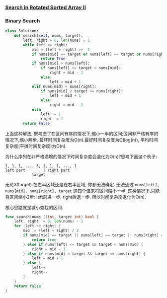 ### [Search in Rotated Sorted Array II](https://leetcode.com/problems/search-in-rotated-sorted-array-ii/)

### Binary Search

```Python
class Solution:
    def search(self, nums, target):
        left, right = 0, len(nums) - 1
        while left <= right:
            mid = (left + right) >>  1
            if nums[mid] == target or nums[left] == target or nums[right] == target:
                return True
            if nums[mid] > nums[left]:
                if nums[left] <= target < nums[mid]:
                    right = mid - 1
                else:
                    left = mid + 1
            elif nums[mid] < nums[right]:
                if nums[mid] < target <= nums[right]:
                    left = mid + 1
                else:
                    right = mid - 1
            else:
                left += 1
                right -= 1
        return False
``` 

上面这种解法, 既考虑了在区间有序的情况下,缩小一半的区间;区间非严格有序的情况下,缩小两步.
最坏时间复杂度为O(n).最好时间复杂度为O(log(n)), 平均时间复杂度(平摊时间复杂度)为O(n).

为什么序列在非严格递增的情况下时间复杂度会退化为O(n)?思考下面这个例子:
```
1, 1, 1, ..., 3, 1, 1, 1, ..., 1
left part        | right part
            target
```

无论3(target) 在左半区域还是在右半区域, 你都无法确定. 无法通过
```nums[left], nums[mid], nums[right], target``` 这四个值来将区间缩小一半.
这种情况下,只能将区间缩小2步: left前进一步, right后退一步.
所以时间复杂度退化为O(n).


核心思路就是减小查找的区间.



```Go
func search(nums []int, target int) bool {
	left, right := 0, len(nums) - 1
	for ;left <= right; {
		mid := (left + right) / 2
		if nums[mid] == target || nums[left] == target || nums[right] == target {
			return true
		} else if nums[left] <= target && target < nums[mid] {
			right = mid - 1
		} else if nums[mid] < target && target <= nums[right] {
			left = mid + 1
		} else {
			left++
			right--
		}
	}
	return false
}
```